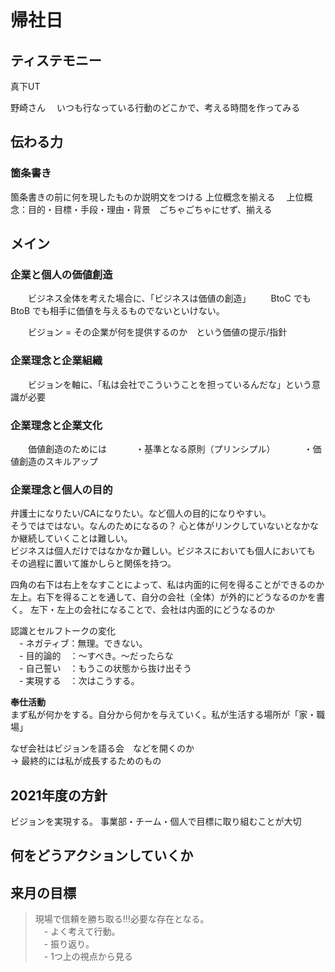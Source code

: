 # 帰社日

## ティステモニー  
真下UT


  野崎さん
  　いつも行なっている行動のどこかで、考える時間を作ってみる

## 伝わる力
  ### 箇条書き
  箇条書きの前に何を現したものか説明文をつける
  上位概念を揃える
  　上位概念：目的・目標・手段・理由・背景　ごちゃごちゃにせず、揃える

## メイン
### 企業と個人の価値創造　　
　　ビジネス全体を考えた場合に、「ビジネスは価値の創造」
　　BtoC でも BtoB でも相手に価値を与えるものでないといけない。

　　ビジョン = その企業が何を提供するのか　という価値の提示/指針
　
### 企業理念と企業組織
　　ビジョンを軸に、「私は会社でこういうことを担っているんだな」という意識が必要　


### 企業理念と企業文化
　　価値創造のためには
　　　・基準となる原則（プリンシプル）
　　　・価値創造のスキルアップ

  
### 企業理念と個人の目的

  弁護士になりたい/CAになりたい。など個人の目的になりやすい。  
  そうではではない。なんのためになるの？
  心と体がリンクしていないとなかなか継続していくことは難しい。  
  ビジネスは個人だけではなかなか難しい。ビジネスにおいても個人においても  
  その過程に置いて誰かしらと関係を持つ。

  四角の右下は右上をなすことによって、私は内面的に何を得ることができるのか  
  左上。右下を得ることを通して、自分の会社（全体）が外的にどうなるのかを書く。
  左下・左上の会社になることで、会社は内面的にどうなるのか

  認識とセルフトークの変化  
  　- ネガティブ：無理。できない。  
  　- 目的論的　：〜すべき。〜だったらな  
  　- 自己誓い　：もうこの状態から抜け出そう  
  　- 実現する　：次はこうする。  

  **奉仕活動**  
   まず私が何かをする。自分から何かを与えていく。私が生活する場所が「家・職場」

  なぜ会社はビジョンを語る会　などを開くのか  
    -> 最終的には私が成長するためのもの

## 2021年度の方針
ビジョンを実現する。
事業部・チーム・個人で目標に取り組むことが大切

## 何をどうアクションしていくか


## 来月の目標
> 現場で信頼を勝ち取る!!!必要な存在となる。  
　- よく考えて行動。  
　- 振り返り。  
　- 1つ上の視点から見る  
